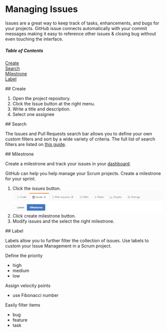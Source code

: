 Managing Issues
===============

Issues are a great way to keep track of tasks, enhancements, and bugs for your projects.
GitHub issue connects automatically with your commit messages making it easy to reference other issues & closing bug without even touching the interface.

##### Table of Contents

[Create](#create)  
[Search](#search)  
[Milestrone](#milestrone)  
[Label](#label)  

<a name="create"/>
## Create

1. Open the project repository.
2. Click the Issue button at the right menu.
3. Write a title and description.
6. Select one assignee

<a name="search"/>
## Search

The Issues and Pull Requests search bar allows you to define your own custom filters and sort by a wide variety of criteria.
The full list of search filters are listed on [this guide](https://help.github.com/articles/searching-issues/).

<a name="milestrone"/>
## Milestrone

Create a milestrone and track your issues in your [dashboard](https://github.com/issues).

GitHub can help you help manage your Scrum projects.
Create a milestrone for your sprint.

1. Click the issues button.  
![alt text][image-issues]
2. Click create milestrone button.
3. Modify issues and the select the right milestrone.

<a name="label"/>
## Label

Labels allow you to further filter the collection of issues.
Use labels to custom your Issue Management in a Scrum project.

Define the priority
- high
- medium
- low

Assign velocity points
- use Fibonacci number

Easily filter items 
- bug
- feature
- task

[image-issues]: ./images/issues.png "Issues"
